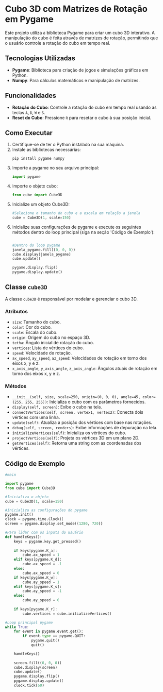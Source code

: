 # Cubo 3D com Matrizes de Rotação em Pygame

Este projeto utiliza a biblioteca Pygame para criar um cubo 3D interativo. A manipulação do cubo é feita através de matrizes de rotação, permitindo que o usuário controle a rotação do cubo em tempo real.

## Tecnologias Utilizadas

- **Pygame**: Biblioteca para criação de jogos e simulações gráficas em Python.
- **Numpy**: Para cálculos matemáticos e manipulação de matrizes.

## Funcionalidades

- **Rotação do Cubo**: Controle a rotação do cubo em tempo real usando as teclas `A`, `D`, `W` e `S`.
- **Reset do Cubo**: Pressione `R` para resetar o cubo à sua posição inicial.

## Como Executar

1. Certifique-se de ter o Python instalado na sua máquina.
2. Instale as bibliotecas necessárias:
    ```python
    pip install pygame numpy
    ```
3. Importe a pygame no seu arquivo principal:
    ```python
    import pygame
    ```
4. Importe o objeto cubo:
    ```python
    from cube import Cube3D
    ```
5. Inicialize um objeto Cube3D:
    ```python
    #Selecione o tamanho do cubo e a escala em relação a janela
    cube = Cube3D(1, scale=150)
    ```
6. Inicialize suas configurações de pygame e execute os seguintes métodos dentro do loop principal (siga na seção 'Código de Exemplo'):
    ```python

    #Dentro do loop pygame
    janela_pygame.fill((0, 0, 0))
    cube.display(janela_pygame)
    cube.update()

    pygame.display.flip()
    pygame.display.update()
    ```

## Classe `cube3D`

A classe `cube3D` é responsável por modelar e gerenciar o cubo 3D.

### Atributos

- `size`: Tamanho do cubo.
- `color`: Cor do cubo.
- `scale`: Escala do cubo.
- `origin`: Origem do cubo no espaço 3D.
- `tetha`: Ângulo inicial de rotação do cubo.
- `vertices`: Lista de vértices do cubo.
- `speed`: Velocidade de rotação.
- `ax_speed`, `ay_speed`, `az_speed`: Velocidades de rotação em torno dos eixos x, y e z.
- `x_axis_angle`, `y_axis_angle`, `z_axis_angle`: Ângulos atuais de rotação em torno dos eixos x, y e z.

### Métodos

- `__init__(self, size, scale=250, origin=(0, 0, 0), angle=45, color=(255, 255, 255))`: Inicializa o cubo com os parâmetros fornecidos.
- `display(self, screen)`: Exibe o cubo na tela.
- `connectVertices(self, screen, vertex1, vertex2)`: Conecta dois vértices com uma linha.
- `update(self)`: Atualiza a posição dos vértices com base nas rotações.
- `debug(self, screen, renders)`: Exibe informações de depuração na tela.
- `initializeVertices(self)`: Inicializa os vértices do cubo.
- `projectVertices(self)`: Projeta os vértices 3D em um plano 2D.
- `getVertices(self)`: Retorna uma string com as coordenadas dos vértices.

## Código de Exemplo

```python
#main

import pygame
from cube import Cube3D

#Inicializa o objeto
cube = Cube3D(1, scale=150)

#Inicializa as configurações do pygame
pygame.init()
clock = pygame.time.Clock()
screen = pygame.display.set_mode((1280, 720))

#Para lidar com os inputs do usuário
def handleKeys():
    keys = pygame.key.get_pressed()
    
    if keys[pygame.K_a]:
        cube.ax_speed = 1
    elif keys[pygame.K_d]:
        cube.ax_speed = -1
    else:
        cube.ax_speed = 0
    if keys[pygame.K_w]:
        cube.ay_speed = 1
    elif keys[pygame.K_s]:
        cube.ay_speed = -1
    else:
        cube.ay_speed = 0
        
    if keys[pygame.K_r]:
        cube.vertices = cube.initializeVertices()

#Loop principal pygame
while True:
    for event in pygame.event.get():
        if event.type == pygame.QUIT:
            pygame.quit()
            quit()

    handleKeys()
        
    screen.fill((0, 0, 0))
    cube.display(screen)
    cube.update()
    pygame.display.flip()
    pygame.display.update()
    clock.tick(60)
